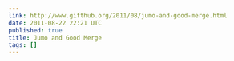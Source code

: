 ```yaml
---
link: http://www.gifthub.org/2011/08/jumo-and-good-merge.html
date: 2011-08-22 22:21 UTC
published: true
title: Jumo and Good Merge
tags: []
---
```



